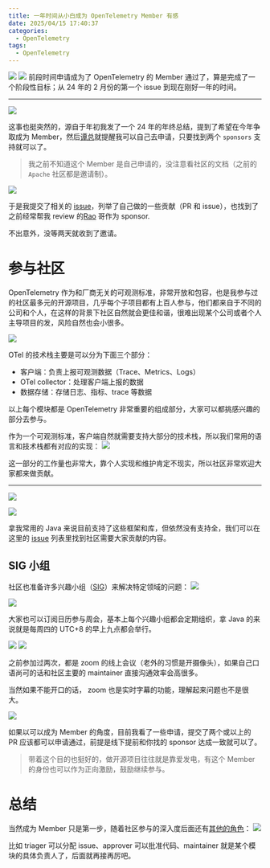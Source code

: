```yaml
---
title: 一年时间从小白成为 OpenTelemetry Member 有感
date: 2025/04/15 17:40:37
categories:
  - OpenTelemetry
tags:
  - OpenTelemetry
---
```

![](https://s2.loli.net/2025/04/15/5mCgyLhDGfvXojx.jpg)
![](https://s2.loli.net/2025/04/16/KdHYWrMjm5qXlsw.png)
前段时间申请成为了 OpenTelemetry 的 Member 通过了，算是完成了一个阶段性目标；从 24 年的 2 月份的第一个 issue 到现在刚好一年的时间。

<!--more-->

---

![](https://s2.loli.net/2025/04/15/rVMBdSCNvt4Wu6l.jpg)

这事也挺突然的，源自于年初我发了一个 24 年的年终总结，提到了希望在今年争取成为 Member，然后[谭总](https://github.com/JaredTan95)就提醒我可以自己去申请，只要找到两个 `sponsors` 支持就可以了。

> 我之前不知道这个 Member 是自己申请的，没注意看社区的文档（之前的 `Apache` 社区都是邀请制）。


![](https://s2.loli.net/2025/04/16/LsOdlTzYXP7pUrb.jpg)

于是我提交了相关的 [issue](https://github.com/open-telemetry/community/issues/2642)，列举了自己做的一些贡献（PR 和 issue），也找到了之前经常帮我 review 的[Rao](https://github.com/steverao) 哥作为 sponsor.

不出意外，没等两天就收到了邀请。
# 参与社区


OpenTelemetry 作为和厂商无关的可观测标准，非常开放和包容，也是我参与过的社区最多元的开源项目，几乎每个子项目都有上百人参与，他们都来自于不同的公司和个人，在这样的背景下社区自然就会更佳和谐，很难出现某个公司或者个人主导项目的发，风险自然也会小很多。


![](https://s2.loli.net/2025/04/16/3BzuCehpcf4Ek2j.png)



OTel 的技术栈主要是可以分为下面三个部分：
- 客户端：负责上报可观测数据（Trace、Metrics、Logs）
- OTel collector：处理客户端上报的数据
- 数据存储：存储日志、指标、trace 等数据

以上每个模块都是 OpenTelemetry 非常重要的组成部分，大家可以都挑感兴趣的部分去参与。

作为一个可观测标准，客户端自然就需要支持大部分的技术栈，所以我们常用的语言和技术栈都有对应的实现：
![](https://s2.loli.net/2024/04/16/zWAVoHaZORI83js.png)

这一部分的工作量也非常大，靠个人实现和维护肯定不现实，所以社区非常欢迎大家都来做贡献。

---

![](https://s2.loli.net/2025/04/16/IzJl4feYQoZ1iKH.png)

![](https://s2.loli.net/2025/04/16/gqwplH3s7NGOvnI.png)

拿我常用的 Java 来说目前支持了这些框架和库，但依然没有支持全，我们可以在这里的 [issue](https://github.com/open-telemetry/opentelemetry-java-instrumentation/issues?q=sort%3Aupdated-desc+state%3Aopen+label%3A%22contribution+welcome%22) 列表里找到社区需要大家贡献的内容。

## SIG 小组

社区也准备许多兴趣小组（[SIG](https://github.com/open-telemetry/community#special-interest-groups)）来解决特定领域的问题：
![](https://s2.loli.net/2025/04/16/3yDvJUBHj2KwNnk.png)


![](https://s2.loli.net/2025/04/16/vHGnjZPdtR9yauI.png)

大家也可以订阅日历参与周会，基本上每个兴趣小组都会定期组织，拿 Java 的来说就是每周四的 UTC+8 的早上九点都会举行。



![](https://s2.loli.net/2025/04/15/EvgYrcqA36mwf8e.png)
![](https://s2.loli.net/2025/04/15/pxw6dDBaZLW4hRc.png)

之前参加过两次，都是 zoom 的线上会议（老外的习惯是开摄像头），如果自己口语尚可的话和社区主要的 maintainer 直接沟通效率会高很多。

当然如果不能开口的话， zoom 也是实时字幕的功能，理解起来问题也不是很大。


![](https://s2.loli.net/2025/04/16/pSDJUFRe6fwy4ct.png)

如果以可以成为 Member 的角度，目前我看了一些申请，提交了两个或以上的 PR 应该都可以申请通过，前提是线下提前和你找的 sponsor 达成一致就可以了。

> 带着这个目的也挺好的，做开源项目往往就是靠爱发电，有这个 Member 的身份也可以作为正向激励，鼓励继续参与。


# 总结
当然成为 Member 只是第一步，随着社区参与的深入度后面还有[其他的角色](https://github.com/open-telemetry/community/blob/main/guides/contributor/membership.md#membership-levels)：
![](https://s2.loli.net/2025/04/16/ebtp5I9wByNYmkd.png)

比如 triager 可以分配 issue、approver 可以批准代码、maintainer 就是某个模块的具体负责人了，后面就再接再厉吧。